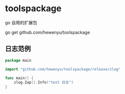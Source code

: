 # toolspackage
go 自用的扩展包


go get github.com/hewenyu/toolspackage



## 日志范例

```go
package main

import "github.com/hewenyu/toolspackage/release/zlog"

func main() {
	zlog.Zap().Info("test 日志")
}

```